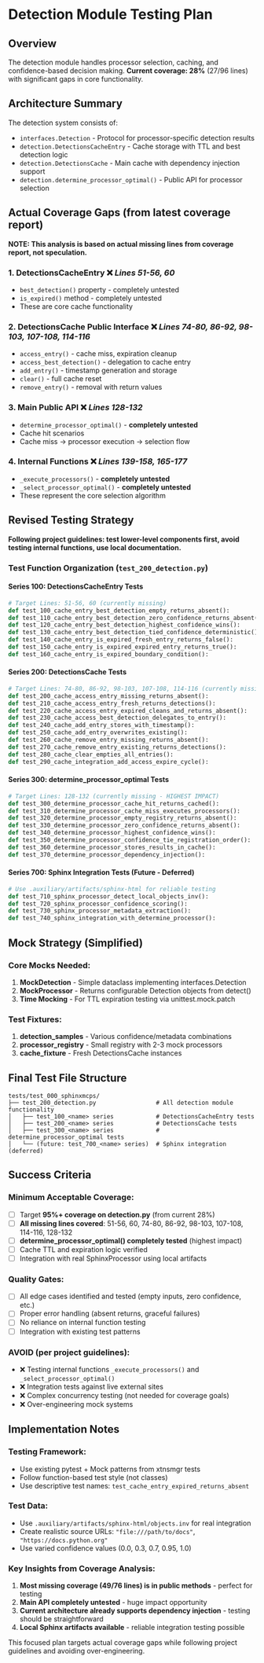 # Detection Module Testing Plan

## Overview

The detection module handles processor selection, caching, and confidence-based decision making. **Current coverage: 28%** (27/96 lines) with significant gaps in core functionality.

## Architecture Summary

The detection system consists of:
- `interfaces.Detection` - Protocol for processor-specific detection results  
- `detection.DetectionsCacheEntry` - Cache storage with TTL and best detection logic
- `detection.DetectionsCache` - Main cache with dependency injection support
- `detection.determine_processor_optimal()` - Public API for processor selection

## Actual Coverage Gaps (from latest coverage report)

**NOTE: This analysis is based on actual missing lines from coverage report, not speculation.**

### 1. **DetectionsCacheEntry** ❌ *Lines 51-56, 60*
- `best_detection()` property - completely untested
- `is_expired()` method - completely untested
- These are core cache functionality

### 2. **DetectionsCache Public Interface** ❌ *Lines 74-80, 86-92, 98-103, 107-108, 114-116*
- `access_entry()` - cache miss, expiration cleanup
- `access_best_detection()` - delegation to cache entry
- `add_entry()` - timestamp generation and storage
- `clear()` - full cache reset
- `remove_entry()` - removal with return values

### 3. **Main Public API** ❌ *Lines 128-132*
- `determine_processor_optimal()` - **completely untested**
- Cache hit scenarios
- Cache miss → processor execution → selection flow

### 4. **Internal Functions** ❌ *Lines 139-158, 165-177*
- `_execute_processors()` - **completely untested** 
- `_select_processor_optimal()` - **completely untested**
- These represent the core selection algorithm

## Revised Testing Strategy

**Following project guidelines: test lower-level components first, avoid testing internal functions, use local documentation.**

### **Test Function Organization** (`test_200_detection.py`)

#### Series 100: DetectionsCacheEntry Tests 
```python
# Target Lines: 51-56, 60 (currently missing)
def test_100_cache_entry_best_detection_empty_returns_absent():
def test_110_cache_entry_best_detection_zero_confidence_returns_absent():
def test_120_cache_entry_best_detection_highest_confidence_wins():
def test_130_cache_entry_best_detection_tied_confidence_deterministic():
def test_140_cache_entry_is_expired_fresh_entry_returns_false():
def test_150_cache_entry_is_expired_expired_entry_returns_true():
def test_160_cache_entry_is_expired_boundary_condition():
```

#### Series 200: DetectionsCache Tests
```python
# Target Lines: 74-80, 86-92, 98-103, 107-108, 114-116 (currently missing)
def test_200_cache_access_entry_missing_returns_absent():
def test_210_cache_access_entry_fresh_returns_detections():
def test_220_cache_access_entry_expired_cleans_and_returns_absent():
def test_230_cache_access_best_detection_delegates_to_entry():
def test_240_cache_add_entry_stores_with_timestamp():
def test_250_cache_add_entry_overwrites_existing():
def test_260_cache_remove_entry_missing_returns_absent():
def test_270_cache_remove_entry_existing_returns_detections():
def test_280_cache_clear_empties_all_entries():
def test_290_cache_integration_add_access_expire_cycle():
```

#### Series 300: determine_processor_optimal Tests
```python
# Target Lines: 128-132 (currently missing - HIGHEST IMPACT)
def test_300_determine_processor_cache_hit_returns_cached():
def test_310_determine_processor_cache_miss_executes_processors():
def test_320_determine_processor_empty_registry_returns_absent():
def test_330_determine_processor_zero_confidence_returns_absent():
def test_340_determine_processor_highest_confidence_wins():
def test_350_determine_processor_confidence_tie_registration_order():
def test_360_determine_processor_stores_results_in_cache():
def test_370_determine_processor_dependency_injection():
```

#### Series 700: Sphinx Integration Tests (Future - Deferred)
```python
# Use .auxiliary/artifacts/sphinx-html for reliable testing
def test_710_sphinx_processor_detect_local_objects_inv():
def test_720_sphinx_processor_confidence_scoring():
def test_730_sphinx_processor_metadata_extraction():
def test_740_sphinx_integration_with_determine_processor():
```

## Mock Strategy (Simplified)

### **Core Mocks Needed:**
1. **MockDetection** - Simple dataclass implementing interfaces.Detection
2. **MockProcessor** - Returns configurable Detection objects from detect()
3. **Time Mocking** - For TTL expiration testing via unittest.mock.patch

### **Test Fixtures:**
1. **detection_samples** - Various confidence/metadata combinations
2. **processor_registry** - Small registry with 2-3 mock processors
3. **cache_fixture** - Fresh DetectionsCache instances

## Final Test File Structure

```
tests/test_000_sphinxmcps/
├── test_200_detection.py                 # All detection module functionality
│   ├── test_100_<name> series            # DetectionsCacheEntry tests
│   ├── test_200_<name> series            # DetectionsCache tests  
│   ├── test_300_<name> series            # determine_processor_optimal tests
│   └── (future: test_700_<name> series)  # Sphinx integration (deferred)
```

## Success Criteria

### **Minimum Acceptable Coverage:**
- [ ] Target **95%+ coverage on detection.py** (from current 28%)
- [ ] **All missing lines covered**: 51-56, 60, 74-80, 86-92, 98-103, 107-108, 114-116, 128-132
- [ ] **determine_processor_optimal() completely tested** (highest impact)
- [ ] Cache TTL and expiration logic verified
- [ ] Integration with real SphinxProcessor using local artifacts

### **Quality Gates:**
- [ ] All edge cases identified and tested (empty inputs, zero confidence, etc.)
- [ ] Proper error handling (absent returns, graceful failures)
- [ ] No reliance on internal function testing
- [ ] Integration with existing test patterns

### **AVOID (per project guidelines):**
- ❌ Testing internal functions `_execute_processors()` and `_select_processor_optimal()`
- ❌ Integration tests against live external sites
- ❌ Complex concurrency testing (not needed for coverage goals)
- ❌ Over-engineering mock systems

## Implementation Notes

### **Testing Framework:**
- Use existing pytest + Mock patterns from xtnsmgr tests
- Follow function-based test style (not classes)
- Use descriptive test names: `test_cache_entry_expired_returns_absent`

### **Test Data:**
- Use `.auxiliary/artifacts/sphinx-html/objects.inv` for real integration
- Create realistic source URLs: `"file:///path/to/docs"`, `"https://docs.python.org"`
- Use varied confidence values (0.0, 0.3, 0.7, 0.95, 1.0)

### **Key Insights from Coverage Analysis:**
1. **Most missing coverage (49/76 lines) is in public methods** - perfect for testing
2. **Main API completely untested** - huge impact opportunity  
3. **Current architecture already supports dependency injection** - testing should be straightforward
4. **Local Sphinx artifacts available** - reliable integration testing possible

This focused plan targets actual coverage gaps while following project guidelines and avoiding over-engineering.